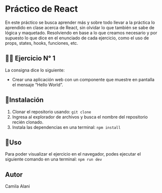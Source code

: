 # Práctico de React
En este práctico se busca aprender más y sobre todo llevar a la práctica lo aprendido en clase acerca de React, sin olvidar lo que también se sabe de lógica y maquetado. Resolviendo en base a lo que creamos necesario y por supuesto lo que dice en el enunciado de cada ejercicio, como el uso de props, states, hooks, funciones, etc.

## ☝🏻 Ejercicio N° 1 
La consigna dice lo siguiente:

- Crear una aplicación web con un componente que muestre en pantalla el mensaje “Hello World”.

## 📍Instalación
1. Clonar el repositorio usando: `git clone`
2. Ingresa al explorador de archivos y busca el nombre del repositorio recién clonado.
3. Instala las dependencias en una terminal: `npm install`

## 📍Uso
Para poder visualizar el ejercicio en el navegador, podes ejecutar el siguiente comando en una terminal: `npm run dev`

## Autor
Camila Alani